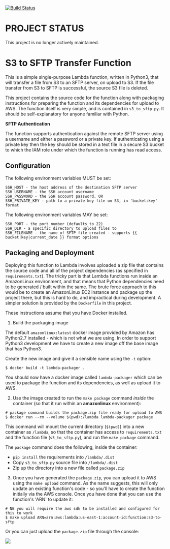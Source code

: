[![Build Status](https://travis-ci.org/yunojuno/lambda-s3-sftp.svg?branch=master)](https://travis-ci.org/yunojuno/lambda-s3-sftp)

PROJECT STATUS
==============

This project is no longer actively maintained.

S3 to SFTP Transfer Function
============================

This is a simple single-purpose Lambda function, written in Python3, that will transfer a file from S3 to an SFTP server, on upload to S3. If the file transfer from S3 to SFTP is successful, the source S3 file is deleted.

This project contains the source code for the function along with packaging instructions for preparing the function and its dependencies for upload to AWS. The function itself is very simple, and is contained in `s3_to_sftp.py`. It should be self-explanatory for anyone familiar with Python.

**SFTP Authentication**

The function supports authentication against the remote SFTP server using a username and either a password or a private key. If authenticating using a private key then the key should be stored in a text file in a secure S3 bucket to which the IAM role under which the function is running has read access.

Configuration
-------------

The following environment variables MUST be set:

    SSH_HOST - the host address of the destination SFTP server
    SSH_USERNAME - the SSH account username
    SSH_PASSWORD - the SSH account password, OR
    SSH_PRIVATE_KEY - path to a private key file on S3, in 'bucket:key' format

The following environment variables MAY be set:

    SSH_PORT - the port number (defaults to 22)
    SSH_DIR - a specific directory to upload files to
    SSH_FILENAME - the name of SFTP file created - supports {{ bucket|key|current_date }} format options

Packaging and Deployment
------------------------

Deploying this function to Lambda involves uploaded a zip file that contains the source code and all of the project dependencies (as specified in `requirements.txt`). The tricky part is that Lambda functions run inside an AmazonLinux environment, and that means that Python dependencies need to be generated / built within the same. The brute force approach to this would be to create an AmazonLinux EC2 instance and package up the project there, but this is hard to do, and impractical during development. A simpler solution is provided by the `Dockerfile` in this project.

These instructions assume that you have Docker installed.

1. Build the packaging image

The default `amazonlinux:latest` docker image provided by Amazon has Python2.7 installed - which is not what we are using. In order to support Python3 development we have to create a new image off the base image that has Python3.

Create the new image and give it a sensible name using the `-t` option:

```shell
$ docker build -t lambda-packager .
```

You should now have a docker image called `lambda-packager` which can be used to package the function and its dependencies, as well as upload it to AWS.

2. Use the image created to run the `make package` command _inside_ the container (so that it run within an **amazonlinux** environment):

```shell
# package command builds the package.zip file ready for upload to AWS
$ docker run --rm --volume $(pwd):/lambda lambda-packager package
```

This command will mount the current directory (`$(pwd)`) into a new container as `/lambda`, so that the container has access to `requirements.txt` and the function file (`s3_to_sftp.py`), and run the `make package` command.

The `package` command does the following, inside the container:

* `pip install` the requirements into `/lambda/.dist`
* Copy `s3_to_sftp.py` source file into `/lambda/.dist`
* Zip up the directory into a new file called `package.zip`

3. Once you have generated the `package.zip`, you can upload it to AWS using the `make upload` command. As the name suggests, this will only update an existing function's code - so you'll have to create the function initially via the AWS console. Once you have done that you can use the function's 'ARN' to update it:

```shell
# NB you will require the aws sdk to be installed and configured for this to work
$ make upload ARN=arn:aws:lambda:us-east-1:account-id:function:s3-to-sftp
```

Or you can just upload the `package.zip` file through the console:

<img src="screenshots/lambda-configuration.png" />
